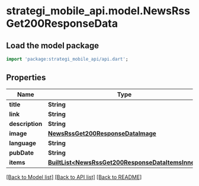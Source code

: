 # strategi_mobile_api.model.NewsRssGet200ResponseData

## Load the model package
```dart
import 'package:strategi_mobile_api/api.dart';
```

## Properties
Name | Type | Description | Notes
------------ | ------------- | ------------- | -------------
**title** | **String** |  | [optional] 
**link** | **String** |  | [optional] 
**description** | **String** |  | [optional] 
**image** | [**NewsRssGet200ResponseDataImage**](NewsRssGet200ResponseDataImage.md) |  | [optional] 
**language** | **String** |  | [optional] 
**pubDate** | **String** |  | [optional] 
**items** | [**BuiltList&lt;NewsRssGet200ResponseDataItemsInner&gt;**](NewsRssGet200ResponseDataItemsInner.md) |  | [optional] 

[[Back to Model list]](../README.md#documentation-for-models) [[Back to API list]](../README.md#documentation-for-api-endpoints) [[Back to README]](../README.md)


